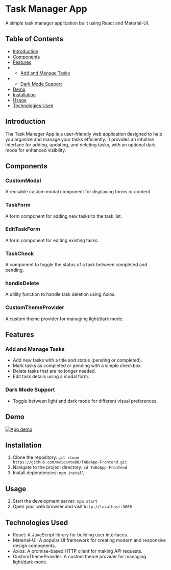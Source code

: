 # Task Manager App

A simple task manager application built using React and Material-UI.

## Table of Contents

- [Introduction](#introduction)
- [Components](#components)
- [Features](#features)
- - [Add and Manage Tasks](#add-and-manage-tasks)
- - [Dark Mode Support](#dark-mode-support)
- [Demo](#demo)
- [Installation](#installation)
- [Usage](#usage)
- [Technologies Used](#technologies-used)


## Introduction

The Task Manager App is a user-friendly web application designed to help you organize and manage your tasks efficiently. It provides an intuitive interface for adding, updating, and deleting tasks, with an optional dark mode for enhanced visibility.

## Components

### CustomModal

A reusable custom modal component for displaying forms or content.

### TaskForm

A form component for adding new tasks to the task list.

### EditTaskForm

A form component for editing existing tasks.

### TaskCheck

A component to toggle the status of a task between completed and pending.

### handleDelete

A utility function to handle task deletion using Axios.

### CustomThemeProvider

A custom theme provider for managing light/dark mode.

## Features

### Add and Manage Tasks

- Add new tasks with a title and status (pending or completed).
- Mark tasks as completed or pending with a simple checkbox.
- Delete tasks that are no longer needed.
- Edit task details using a modal form.



### Dark Mode Support

- Toggle between light and dark mode for different visual preferences.

## Demo

[![App demo](https://img.youtube.com/vi/4JgSnBwc4y4/0.jpg)](https://youtu.be/4JgSnBwc4y4)




## Installation

1. Clone the repository: `git clone https://github.com/mvicente88/ToDoApp-Frontend.git`
2. Navigate to the project directory: `cd ToDoApp-Frontend`
3. Install dependencies: `npm install`

## Usage

1. Start the development server: `npm start`
2. Open your web browser and visit `http://localhost:3000`

## Technologies Used

- React: A JavaScript library for building user interfaces.
- Material-UI: A popular UI framework for creating modern and responsive design components.
- Axios: A promise-based HTTP client for making API requests.
- CustomThemeProvider: A custom theme provider for managing light/dark mode.


